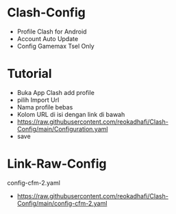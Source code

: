 # Clash-Config
- Profile Clash for Android
- Account Auto Update
- Config Gamemax Tsel Only
# Tutorial
- Buka App Clash add profile
- pilih Import Url
- Nama profile bebas
- Kolom URL di isi dengan link di bawah
- https://raw.githubusercontent.com/reokadhafi/Clash-Config/main/Configuration.yaml
- save
# Link-Raw-Config
config-cfm-2.yaml
- https://raw.githubusercontent.com/reokadhafi/Clash-Config/main/config-cfm-2.yaml
